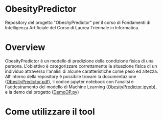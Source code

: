 # ObesityPredictor
Repository del progetto "ObesityPredictor" per il corso di Fondamenti di Intelligenza Artificiale del Corso di Laurea Triennale in Informatica.

# Overview
ObesityPredictor è un modello di predizione della condizione fisica di una persona. L'obiettivo è categorizzare correttamente la situazione fisica di un individuo attraverso l'analisi di alcune caratteristiche come peso ed altezza.
All'interno della repository è possibile trovare la documentazione ([ObesityPredictor.pdf](./ObesityPredictor.pdf)), il codice jupyter notebook con l'analisi e l'addestramento del modello di Machine Learning ([ObesityPredictor.ipynb](./ObesityPredictor.ipynb)), e la demo del progetto ([DemoOP.py](./DemoOP.py)) 
# Come utilizzare il tool
